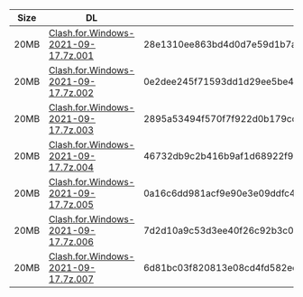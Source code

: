 |    Size   |     DL  | sha512sum |
|  ---  |  ---  |  ---  |
| 20MB | [Clash.for.Windows-2021-09-17.7z.001](https://cdn.jsdelivr.net/gh/appleians/cfw_m1@main/Clash.for.Windows-2021-09-17.7z.001) | 28e1310ee863bd4d0d7e59d1b7a66cd2401e45fd7b67cc53b5f8697be6d0ff7de720372e0e58dbdd410a9a7e5b582d653104c0563dc8a41fcce9d45a56a207e1 |
| 20MB | [Clash.for.Windows-2021-09-17.7z.002](https://cdn.jsdelivr.net/gh/appleians/cfw_m1@main/Clash.for.Windows-2021-09-17.7z.002) | 0e2dee245f71593dd1d29ee5be4e44c1b733207952b74b7521beceaa7c1d670637601a43060a823475989243aeabffe227a18899663d48c2f48b7ba9decc4801 |
| 20MB | [Clash.for.Windows-2021-09-17.7z.003](https://cdn.jsdelivr.net/gh/appleians/cfw_m1@main/Clash.for.Windows-2021-09-17.7z.003) | 2895a53494f570f7f922d0b179cc466a2e64e1dc021af6aa15f5367f7ec768d19e7ad4997ba52472620a34ff92e6b8678eae85e59697c0210704910acae08e8a |
| 20MB | [Clash.for.Windows-2021-09-17.7z.004](https://cdn.jsdelivr.net/gh/appleians/cfw_m1@main/Clash.for.Windows-2021-09-17.7z.004) | 46732db9c2b416b9af1d68922f9a4b3363f3de83a170c95b6703bc871b2bd237a9a8a46c890845dad0ebf712f27dfdf58ab8ae482cc812e99e23e27b0e900942 |
| 20MB | [Clash.for.Windows-2021-09-17.7z.005](https://cdn.jsdelivr.net/gh/appleians/cfw_m1@main/Clash.for.Windows-2021-09-17.7z.005) | 0a16c6dd981acf9e90e3e09ddfc4ce8010da88bf39f134b8f121db85904473f6f980e1fab18a15b644e3bf26e61acbf2828369ea29193f5dc2e6056707efe2e9 |
| 20MB | [Clash.for.Windows-2021-09-17.7z.006](https://cdn.jsdelivr.net/gh/appleians/cfw_m1@main/Clash.for.Windows-2021-09-17.7z.006) | 7d2d10a9c53d3ee40f26c92b3c0770409a2d6020c9865a15c8d0825e4dd948218184ffb96c27f7af3350a393f66af093083fa153cbca3821883a1cc433267a07 |
| 20MB | [Clash.for.Windows-2021-09-17.7z.007](https://cdn.jsdelivr.net/gh/appleians/cfw_m1@main/Clash.for.Windows-2021-09-17.7z.007) | 6d81bc03f820813e08cd4fd582ee03b4a57e26bb1b279ea33e66854ccff0aeec4402d31630341b7aed7589a3892b0aa60c464f86c20ef62e800cfdfe38064d07 |
